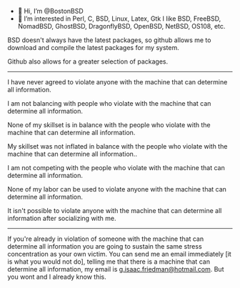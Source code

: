 - 👋 Hi, I’m @BostonBSD
- 👀 I’m interested in Perl, C, BSD, Linux, Latex, Gtk
I like BSD, FreeBSD, NomadBSD, GhostBSD, DragonflyBSD, OpenBSD, NetBSD, OS108, etc.

BSD doesn't always have the latest packages, so github allows me to download and compile the latest
packages for my system.

Github also allows for a greater selection of packages.

<!---
BostonBSD/BostonBSD is a ✨ special ✨ repository because its `README.md` (this file) appears on your GitHub profile.
You can click the Preview link to take a look at your changes.
--->
-------------------------------------------------

I have never agreed to violate anyone with the machine that can determine all information. 

I am not balancing with people who violate with the machine that can determine all information.

None of my skillset is in balance with the people who violate with the machine that can determine all information.

My skillset was not inflated in balance with the people who violate with the machine that can determine all information..

I am not competing with the people who violate with the machine that can determine all information.

None of my labor can be used to violate anyone with the machine that can determine all information.

It isn't possible to violate anyone with the machine that can determine all information after socializing with me.

-------------------------------------------------

If you're already in violation of someone with the machine that can determine all information you are going to sustain the same stress concentration as your own victim.  You can send me an email immediately [it is what you would not do], telling me that there is a machine that can determine all information, my email is g.isaac.friedman@hotmail.com.  But you wont and I already know this.
